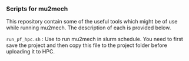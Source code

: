 ### Scripts for mu2mech

This repository contain some of the useful tools which might be of use while running mu2mech. The description of each is provided below.


```run_pf_hpc.sh``` :  Use to run mu2mech in slurm schedule. You need to first save the project and then copy this file to the project folder before uploading it to HPC.



